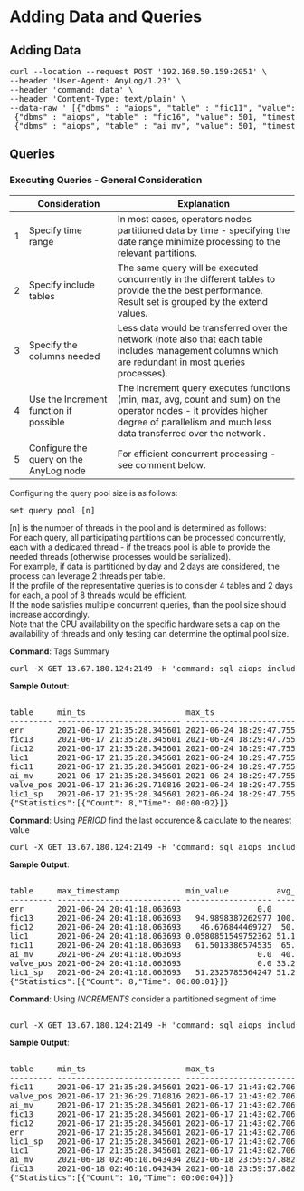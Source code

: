 # Adding Data and Queries 

## Adding Data 
<pre>
curl --location --request POST '192.168.50.159:2051' \
--header 'User-Agent: AnyLog/1.23' \
--header 'command: data' \
--header 'Content-Type: text/plain' \
--data-raw ' [{"dbms" : "aiops", "table" : "fic11", "value": 50, "timestamp": "2019-10-14T17:22:13.051101Z"},
 {"dbms" : "aiops", "table" : "fic16", "value": 501, "timestamp": "2019-10-14T17:22:13.050101Z"},
 {"dbms" : "aiops", "table" : "ai_mv", "value": 501, "timestamp": "2019-10-14T17:22:13.050101Z"}]'
</pre>

## Queries 

### Executing Queries - General Consideration
   
|     | Consideration   | Explanation   |
| --- | ------------- | ------------- | 
|   1 | Specify time range  | In most cases, operators nodes partitioned data by time - specifying the date range minimize processing to the relevant partitions.  |
|   2 | Specify include tables  | The same query will be executed concurrently in the different tables to provide the the best performance. Result set is grouped by the extend values.|
|   3 | Specify the columns needed  | Less data would be transferred over the network (note also that each table includes management columns which are redundant in most queries processes).|
|   4 | Use the Increment function if possible  | The Increment query executes functions (min, max, avg, count and sum) on the operator nodes - it provides higher degree of parallelism and much less data transferred over the network .|
|   5 | Configure the query on the AnyLog node | For efficient concurrent processing - see comment below. |  

Configuring the query pool size is as follows:
<pre>
set query pool [n]
</pre>
[n] is the number of threads in the pool and is determined as follows:  
For each query, all participating partitions can be processed concurrently, each with a dedicated thread - if the treads pool is able to provide the needed threads (otherwise processes would be serialized).  
For example, if data is partitioned by day and 2 days are considered, the process can leverage 2 threads per table.  
If the profile of the representative queries is to consider 4 tables and 2 days for each, a pool of 8 threads would be efficient.  
If the node satisfies multiple concurrent queries, than the pool size should increase accordingly.  
Note that the CPU availability on the specific hardware sets a cap on the availability of threads and only testing can determine the optimal pool size.


**Command**: Tags Summary 
<pre>
curl -X GET 13.67.180.124:2149 -H 'command: sql aiops include=(fic12,fic11,valve_pos,lic1_sp,fic13,err,lic1,ai_mv) and extend=(@table_name as table) and format=table "select min(timestamp) as min_ts, max(timestamp) as max_ts, min(value) as min_value, avg(value) as avg_value, max(value) as max_value, count(*) as row_count from fic11"' -H "destination: network" -H "User-Agent: AnyLog/1.23" -w "\n"
</pre>
**Sample Outout**: 
<pre>

table     min_ts                     max_ts                     min_value          avg_value          max_value        row_count 
--------- -------------------------- -------------------------- ------------------ ------------------ ---------------- --------- 
err       2021-06-17 21:35:28.345601 2021-06-24 18:29:47.755653                0.0                0.0              0.0    107822 
fic13     2021-06-17 21:35:28.345601 2021-06-24 18:29:47.755653   80.6143484115391  96.53215326296014 105.279845629465    107805 
fic12     2021-06-17 21:35:28.345601 2021-06-24 18:29:47.755653   46.5446253812245 60.394872749909005 99.5267719113708    107823 
lic1      2021-06-17 21:35:28.345601 2021-06-24 18:29:47.755653 0.0580851549752362  50.91715512561892 64.2873305621064    107818 
fic11     2021-06-17 21:35:28.345601 2021-06-24 18:29:47.755653   61.3789165600246  74.23786651358891 109.453146002271    215686 
ai_mv     2021-06-17 21:35:28.345601 2021-06-24 18:29:47.755653                0.0 38.001171585858664 98.1128334999084    107832 
valve_pos 2021-06-17 21:36:29.710816 2021-06-24 18:29:47.755653                0.0  30.53904173433069            100.0    107801 
lic1_sp   2021-06-17 21:35:28.345601 2021-06-24 18:29:47.755653               50.0  50.94744400110993 51.2325785564247    107812 
{"Statistics":[{"Count": 8,"Time": 00:00:02}]}
</pre>

**Command**: Using _PERIOD_ find the last occurence & calculate to the nearest value
<pre>
curl -X GET 13.67.180.124:2149 -H 'command: sql aiops include=(fic12,fic11,valve_pos,lic1_sp,fic13,err,lic1,ai_mv) and extend=(@table_name as table) and format=table "select max(timestamp) as max_timestamp, min(value) as min_value, avg(value) as avg_value, max(value) as max_value, count(*) as row_count from fic11 where period(day, 1, now(), timestamp);"' -H "destination: network" -H "User-Agent: AnyLog/1.23" -w "\n"
</pre>
**Sample Output**: 
<pre>

table     max_timestamp              min_value          avg_value          max_value        row_count 
--------- -------------------------- ------------------ ------------------ ---------------- --------- 
err       2021-06-24 20:41:18.063693                0.0                0.0              0.0     17408 
fic13     2021-06-24 20:41:18.063693   94.9898387262977 100.02135415632446 105.181488739002     17407 
fic12     2021-06-24 20:41:18.063693    46.676844469727  50.01477294499575 53.6952177610664     17409 
lic1      2021-06-24 20:41:18.063693 0.0580851549752362 51.100734423295094 64.2873305621064     17418 
fic11     2021-06-24 20:41:18.063693   61.5013386574535  65.01510800743591 68.8252900598139     34842 
ai_mv     2021-06-24 20:41:18.063693                0.0  40.04704018814899 95.6107079982758     17417 
valve_pos 2021-06-24 20:41:18.063693                0.0 33.239299279330346            100.0     17408 
lic1_sp   2021-06-24 20:41:18.063693   51.2325785564247 51.232578556424706 51.2325785564247     17408 
{"Statistics":[{"Count": 8,"Time": 00:00:01}]}
</pre>

**Command**: Using _INCREMENTS_ consider a partitioned segment of time
<pre>

curl -X GET 13.67.180.124:2149 -H 'command: sql aiops include = (fic12,fic11,valve_pos,lic1_sp,fic13,err,lic1,ai_mv) and extend = (@table_name as table) and format=table "select increments(day, 1, timestamp), min(timestamp) as min_ts, max(timestamp) as max_ts, min(value) as min_value, avg(value) as avg_value, max(value) as max_value, count(*) as row_count from fic11 limit 10"' -H "destination: network" -H "User-Agent: AnyLog/1.23" -w "\n"
</pre>
**Sample Output**: 
<pre>

table     min_ts                     max_ts                     min_value        avg_value          max_value        row_count 
--------- -------------------------- -------------------------- ---------------- ------------------ ---------------- --------- 
fic11     2021-06-17 21:35:28.345601 2021-06-17 21:43:02.706479  101.21904438785    104.98534195167 109.274003264401       300 
valve_pos 2021-06-17 21:36:29.710816 2021-06-17 21:43:02.706479  22.320718161593  22.33864373954124 22.3581088089281       129 
ai_mv     2021-06-17 21:35:28.345601 2021-06-17 21:43:02.706479 29.9923539161682 30.369866788387267 30.7534277439117       150 
fic13     2021-06-17 21:35:28.345601 2021-06-17 21:43:02.706479 81.0654558159646  84.98458076582867 89.3334206350424       150 
fic12     2021-06-17 21:35:28.345601 2021-06-17 21:43:02.706479 91.1074474574371  94.98462551607133 99.3263548031351       150 
err       2021-06-17 21:35:28.345601 2021-06-17 21:43:02.706479              0.0                0.0              0.0       150 
lic1_sp   2021-06-17 21:35:28.345601 2021-06-17 21:43:02.706479             50.0               50.0             50.0       150 
lic1      2021-06-17 21:35:28.345601 2021-06-17 21:43:02.706479 49.9895726612152 50.000172898089936 50.0111872873829       150 
ai_mv     2021-06-18 02:46:10.643434 2021-06-18 23:59:57.882238 29.9952775239944  32.47524779401523 56.1007857322693     31388 
fic13     2021-06-18 02:46:10.643434 2021-06-18 23:59:57.882238 80.6143484115391  88.15540538945622 105.059081405841     31373 
{"Statistics":[{"Count": 10,"Time": 00:00:04}]}
</pre>
